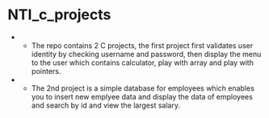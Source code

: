 # NTI_c_projects
* * The repo contains 2 C projects, the first project first validates user identity by checking username and password, then display the menu to the user which contains calculator, play with array and play with pointers.

* * The 2nd project is a simple database for employees which enables you to insert new emplyee data and display the data of employees and search by id and view the largest salary.
